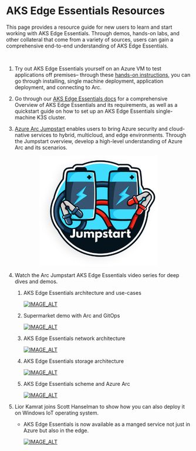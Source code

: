 # AKS Edge Essentials Resources

This page provides a resource guide for new users to learn and start working with AKS Edge Essentials. Through demos, hands-on labs, and other collateral that come from a variety of sources, users can gain a comprehensive end-to-end understanding of AKS Edge Essentials. 

<br>


1. Try out AKS Edge Essentials yourself on an Azure VM to test applications off premises– through these [hands-on instructions](./Documentation/SetUp_Environment.md), you can go through installing, single machine deployment, application deployment, and connecting to Arc. 

2. Go through our [AKS Edge Essentials docs](https://learn.microsoft.com/en-us/azure/aks/hybrid/aks-edge-overview) for a comprehensive Overview of AKS Edge Essentials and its requirements, as well as a quickstart guide on how to set up an AKS Edge Essentials single-machine K3S cluster.

3.  [Azure Arc Jumpstart](https://azurearcjumpstart.io/)
  enables users to bring Azure security and cloud-native services to hybrid, multicloud, and edge environments. Through the Jumpstart overview, develop a high-level understanding of Azure Arc and its scenarios.  

  <center><img src="./Images/Jumpstart.png" height="300"/></center>

4. Watch the Arc Jumpstart AKS Edge Essentials video series for deep dives and demos.

    1. AKS Edge Essentials architecture and use-cases


        [![IMAGE_ALT](https://img.youtube.com/vi/cx-KNd2Dkis/0.jpg)](https://www.youtube.com/watch?v=cx-KNd2Dkis) 

    2. Supermarket demo with Arc and GitOps


        [![IMAGE_ALT](https://img.youtube.com/vi/NoIMUd0Gemw/0.jpg)](https://www.youtube.com/watch?v=NoIMUd0Gemw) 

    3. AKS Edge Essentials network architecture



        [![IMAGE_ALT](https://img.youtube.com/vi/87u7P-JXZcA/0.jpg)](https://www.youtube.com/watch?v=87u7P-JXZcA) 

    4. AKS Edge Essentials storage architecture


       [![IMAGE_ALT](https://img.youtube.com/vi/v4mlvxKoiOM/0.jpg)](https://youtu.be/v4mlvxKoiOM) 

    5. AKS Edge Essentials scheme and Azure Arc


       [![IMAGE_ALT](https://img.youtube.com/vi/50qXXIWBNEQ/0.jpg)](https://www.youtube.com/watch?v=50qXXIWBNEQ&t=924s) 

6. Lior Kamrat joins Scott Hanselman to show how you can also deploy it on Windows IoT operating system. 

     

    - AKS Edge Essentials is now available as a manged service not just in Azure but also in the edge.  

 
 

         [![IMAGE_ALT](https://img.youtube.com/vi/DOazcaqf5Ec/0.jpg)](https://www.youtube.com/watch?v=DOazcaqf5Ec) 